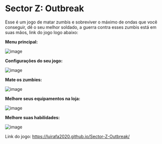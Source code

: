 # Sector Z: Outbreak

Esse é um jogo de matar zumbis e sobreviver o máximo de ondas que você conseguir, dê o seu melhor soldado, a guerra contra esses zumbis está em suas mãos, link do jogo logo abaixo:

**Menu principal:**

![image](https://github.com/user-attachments/assets/87289d67-4901-4a5f-ad5d-26345906418d)

**Configurações do seu jogo:**

![image](https://github.com/user-attachments/assets/d31a73f4-6b65-4613-8446-cdbc52d2df68)

**Mate os zumbies:**

![image](https://github.com/user-attachments/assets/19ec4cf6-27d9-4c83-9133-460699a7b02a)

**Melhore seus equipamentos na loja:**

![image](https://github.com/user-attachments/assets/355ff2f1-9745-45cb-9c2a-c70524709c31)

**Melhore suas habilidades:**

![image](https://github.com/user-attachments/assets/fb7a86f3-f860-4993-a20e-2f9de4063b6a)

Link do jogo: https://luirafa2020.github.io/Sector-Z-Outbreak/
